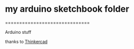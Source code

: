 # my arduino sketchbook folder 
==============================

Arduino stuff

thanks to [Thinkercad](https://www.tinkercad.com/)